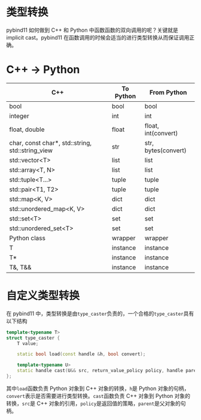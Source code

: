 # 类型转换

pybind11 如何做到 C++ 和 Python 中函数函数的双向调用的呢？关键就是 implicit cast。pybind11 在函数调用的时候会适当的进行类型转换从而保证调用正确。

# C++ -> Python

| C++                                               | To Python | From Python         |
| ------------------------------------------------- | --------- | ------------------- |
| bool                                              | bool      | bool                |
| integer                                           | int       | int                 |
| float, double                                     | float     | float, int(convert) |
| char, const char\*, std::string, std::string_view | str       | str, bytes(convert) |
| std::vector\<T\>                                  | list      | list                |
| std::array\<T, N\>                                | list      | list                |
| std::tuple\<T...\>                                | tuple     | tuple               |
| std::pair\<T1, T2\>                               | tuple     | tuple               |
| std::map\<K, V\>                                  | dict      | dict                |
| std::unordered_map\<K, V\>                        | dict      | dict                |
| std::set\<T\>                                     | set       | set                 |
| std::unordered_set\<T\>                           | set       | set                 |
| Python class                                      | wrapper   | wrapper             |
| T                                                 | instance  | instance            |
| T\*                                               | instance  | instance            |
| T&, T&&                                           | instance  | instance            |

# 自定义类型转换

在 pybind11 中，类型转换是由`type_caster`负责的，一个合格的`type_caster`具有以下结构

```cpp
template<typename T>
struct type_caster {
    T value;

    static bool load(const handle &h, bool convert);

    template<typename U>
    static handle cast(U&& src, return_value_policy policy, handle parent);
};
```

其中`load`函数负责 Python 对象到 C++ 对象的转换，`h`是 Python 对象的句柄，`convert`表示是否需要进行类型转换。`cast`函数负责 C++ 对象到 Python 对象的转换，`src`是 C++ 对象的引用，`policy`是返回值的策略，`parent`是父对象的句柄。
